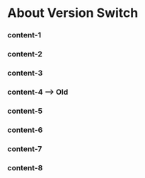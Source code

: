 # About Version Switch

### content-1
### content-2
### content-3 
### content-4 --> Old
### content-5
### content-6
### content-7
### content-8 